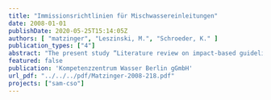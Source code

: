 ```yaml
---
title: "Immissionsrichtlinien für Mischwassereinleitungen"
date: 2008-01-01
publishDate: 2020-05-25T15:14:05Z
authors: [ "matzinger", "Leszinski, M.", "Schroeder, K." ]
publication_types: ["4"]
abstract: "The present study “Literature review on impact-based guidelines for stormwater treatment” provides an overview of international guidelines, which evaluate acute impacts of combined sewer overflows (CSO) on receiving surface water bodies. The overview should serve as a basis for the assessment of measured and simulated CSO impacts on Berlin surface waters within the projects “Monitor-1” and “SAM-CSO”, which are currently carried out at the Berlin Centre of Competence for Water. In contrast to the classical approach of sewer emission thresholds, impact-based guidelines focus on possible effects of CSO in the receiving surface water. Impact-based guidelines aim at deriving locally adapted measures to minimize CSO impacts to surface waters. Thanks to this local approach, potential protection measures can be planned dependent on the state of a specific river, reservoir or lake. The following study focuses on acute CSOimpacts, which were identified as relevant for the biocenosis of the River Spree in Berlin within the KWB project ISM: (i) Increased levels of unionised ammonium (NH3) through ammonium input. (ii) Low levels of dissolved oxygen (DO) through the input of degradable organic components, which lead to DO consumption. Guidelines from Germany, Austria, Switzerland, United Kingdom, France and USA are considered along with the approach by Lammersen, which assembles a number of scientific publications. The Austrian guideline (ÖWAV-RB 19) stops at distinguishing whether further investigations are necessary. In the US “CSO control policy” further analysis is delegated mostly to local institutions. The French “Arrêté du 22 juin 2007” also asks to take into consideration the local situation of the receiving water but does not give any limit values. The remaining four approaches provide a detailed evaluation scheme for critical NH3 and DO conditions, using duration-frequency-relationships. These relationships assume that pollution events of a specific duration may only occur in defined recurrence intervals (e.g. Figure 4.1). The Swiss guideline (STORM) is not suitable for dammed lowland river systems such as the Berlin River Spree, since it focuses on fast flowing rivers with salmonid fish populations. As a result there remain three approaches, which are interesting for the Berlin situation: the UPM guideline from the UK, the BWK-M7 guideline from Germany and the Lammersen-approach, which summarizes various scientific results. Apart from the dependency of critical concentrations on event duration and recurrence frequency, influence of temperature, pH and concurrent NH3-concentrations or DO-minima are considered by UPM and the Lammersen-approach. The relationships used by the three approaches for NH3 and DO are similar (see Figures 4.1, 4.3 and 4.4). Nevertheless, their comparability is limited, as the approaches generalize various local situations and cannot be derived strictly scientifically. As a first step we therefore recommend applying the three approaches to existing data from the River Spree and count the respective numbers of critical events. Based on the results it is possible to assess to which extent each approach is applicable for the situation in Berlin. As a second step experts need to evaluate the resulting critical events to distinguish suboptimal from lethal situations. For instance, the Lammersen-approach judges both (i) a two-day period with DO < 5 mg L-1 and (ii) a 30-minutes event with DO < 1.5 mg L-1 as critical. However in the Berlin River Spree (i) occurs basically continuously throughout the summer season and is tolerated by local fish species, whereas (ii) would probably lead to a major fish kill. As a consequence the prevention of (ii) should be given first priority. Based on the experience gained from the assessment of river monitoring data, simulation results can be evaluated in a third step. All the considered guidelines propose numerical simulation of sewer and receiving surface water systems. However only simple model approaches are discussed in detail, while specialized literature is suggested for complex cases. If numerical simulations are used for the planning of concrete measures, model uncertainties must be indicated to avoid feigning accuracy of results that cannot be provided. The Swiss STORM guideline suggests using Monte-Carlo simulations to calculate probabilities of the recurrence of critical events for possible management measures. We suggest a similar approach for the Berlin situation. Thus, decision makers could weigh cost against probability of success for proposed measures."
featured: false
publication: 'Kompetenzzentrum Wasser Berlin gGmbH'
url_pdf: "../../../pdf/Matzinger-2008-218.pdf"
projects: ["sam-cso"]
---
```


